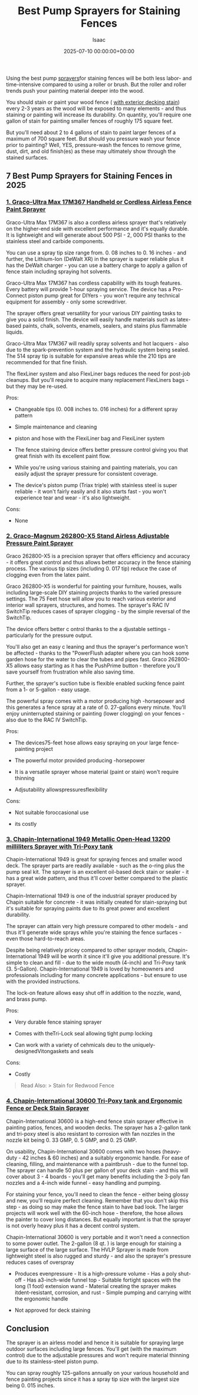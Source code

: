 ﻿---
title: Best Pump Sprayers for Staining Fences
description: Using the best pump sprayers for staining fences will be both less labor- and time-intensive compared to using a roller or brush.
slug: /best-pump-sprayers-for-staining-fences/
date: 2025-07-10 00:00:00+00:00
lastmod: 2025-07-10 00:00:00+03:00
author: Isaac
categories:

- Sprayers
tags:

- sprayers

- best

- pump
layout: post
---

Using the best pump [sprayers](https://pestpolicy.com/best-air-compressors-for-spray-painting/)for staining fences will be both less labor- and time-intensive compared to using a roller or brush. But the roller and roller trends push your painting material deeper into the wood.

You should stain or paint your wood fence ( [with exterior decking stain](https://pestpolicy.com/[best](https://pestpolicy.com/best-airless-paint-sprayer/)-stain-for-swing-set/)) every 2-3 years as the wood will be exposed to many elements - and thus staining or painting will increase its durability. On quantity, you'll require one gallon of stain for painting smaller fences of roughly 175 square feet.

But you'll need about 2 to 4 gallons of stain to paint larger fences of a maximum of 700 square feet. But should you pressure wash your fence prior to painting? Well, YES, pressure-wash the fences to remove grime, dust, dirt, and old finish(es) as these may ultimately show through the stained surfaces.

##  7 Best Pump Sprayers for Staining Fences in 2025

###  [1. Graco-Ultra Max 17M367 Handheld or Cordless Airless Fence Paint Sprayer](https://www.amazon.com/dp/B072C4HZ9B/?tag=p-policy-20)

Graco-Ultra Max 17M367 is also a cordless airless sprayer that's relatively on the higher-end side with excellent performance and it's equally durable. It is lightweight and will generate about 500 PSI - 2, 000 PSI thanks to the stainless steel and carbide components.

You can use a spray tip size range from. 0. 08 inches to 0. 16 inches - and further, the Lithium-Ion (DeWalt XR) in the sprayer is super reliable plus it has the DeWalt charger - you can use a battery charge to apply a gallon of fence stain including spraying hot solvents.

Graco-Ultra Max 17M367 has cordless capability with its tough features. Every battery will provide 1-hour spraying service. The device has a Pro-Connect piston pump great for DIYers - you won't require any technical equipment for assembly - only some screwdriver.

The sprayer offers great versatility for your various DIY painting tasks to give you a solid finish. The device will easily handle materials such as latex-based paints, chalk, solvents, enamels, sealers, and stains plus flammable liquids.

Graco-Ultra Max 17M367 will readily spray solvents and hot lacquers - also due to the spark-prevention system and the hydraulic system being sealed. The 514 spray tip is suitable for expansive areas while the 210 tips are recommended for that fine finish.

The flexLiner system and also FlexLiner bags reduces the need for post-job cleanups. But you'll require to acquire many replacement FlexLiners bags - but they may be re-used.

Pros:

- Changeable tips (0. 008 inches to. 016 inches) for a different spray pattern

- Simple maintenance and cleaning

- piston and hose with the FlexiLiner bag and FlexiLiner system

- The fence staining device offers better pressure control giving you that great finish with its excellent paint flow.

- While you're using various staining and painting materials, you can easily adjust the sprayer pressure for consistent coverage.

- The device's piston pump (Triax triple) with stainless steel is super reliable - it won't fairly easily and it also starts fast - you won't experience tear and wear - it's also lightweight.

Cons:

- None

###  [2. Graco-Magnum 262800-X5 Stand Airless Adjustable Pressure Paint Sprayer](https://www.amazon.com/dp/B0026SR0FW/?tag=p-policy-20)

Graco 262800-X5 is a precision sprayer that offers efficiency and accuracy - it offers great control and thus allows better accuracy in the fence staining process. The various tip sizes (including 0. 017 tip) reduce the case of clogging even from the latex paint.

Graco 262800-X5 is wonderful for painting your furniture, houses, walls including large-scale DIY staining projects thanks to the varied pressure settings. The 75 Feet hose will allow you to reach various exterior and interior wall sprayers, structures, and homes. The sprayer's RAC IV SwitchTip reduces cases of sprayer clogging - by the simple reversal of the SwitchTip.

The device offers better c ontrol thanks to the a djustable settings - particularly for the pressure output.

You'll also get an easy c leaning and thus the sprayer's performance won't be affected - thanks to the "PowerFlush adapter where you can hook some garden hose for the water to clear the tubes and pipes fast. Graco 262800-X5 allows easy starting as it has the PushPrime button - therefore you'll save yourself from frustration while also saving time.

Further, the sprayer's suction tube is flexible enabled sucking fence paint from a 1- or 5-gallon - easy usage.

The powerful spray comes with a motor producing high -horsepower and this generates a fence spray at a rate of 0. 27-gallons every minute. You'll enjoy uninterrupted staining or painting (lower clogging) on your fences - also due to the RAC IV SwitchTip.

Pros:

- The devices75-feet hose allows easy spraying on your large fence-painting project

- The powerful motor provided producing -horsepower

- It is a versatile sprayer whose material (paint or stain) won't require thinning

- Adjsutability allowspressuresflexibility

Cons:

- Not suitable foroccasional use

- its costly

###  [3. Chapin-International 1949 Metallic Open-Head 13200 milliliters Sprayer with Tri-Poxy tank](https://www.amazon.com/dp/B00002N8O8/?tag=p-policy-20)

Chapin-International 1949 is great for spraying fences and smaller wood deck. The sprayer parts are readily available - such as the o-ring plus the pump seal kit. The sprayer is an excellent oil-based deck stain or sealer - it has a great wide pattern, and thus it'll cover better compared to the plastic sprayer.

Chapin-International 1949 is one of the industrial sprayer produced by Chapin suitable for concrete - it was initially created for stain-spraying but it's suitable for spraying paints due to its great power and excellent durability.

The sprayer can attain very high pressure compared to other models - and thus it'll generate wide sprays while you're staining the fence surfaces - even those hard-to-reach areas.

Despite being relatively pricey compared to other sprayer models, Chapin-International 1949 will be worth it since it'll give you additional pressure. It's simple to clean and fill - due to the wide mouth (4-inch) and Tri-Poxy tank (3. 5-Gallon). Chapin-International 1949 is loved by homeowners and professionals including for many concrete applications - but ensure to use with the provided instructions.

The lock-on feature allows easy shut off in addition to the nozzle, wand, and brass pump.

Pros:

- Very durable fence staining sprayer

- Comes with theTri-Lock seal allowing tight pump locking

- Can work with a variety of cehmicals deu to the uniquely-designedVitongaskets and seals

Cons:

- Costly

> Read Also: > Stain for Redwood Fence

###  [4. Chapin-International 30600 Tri-Poxy tank and Ergonomic Fence or Deck Stain Sprayer](https://www.amazon.com/dp/B000Q3X9LI/?tag=p-policy-20)

Chapin-International 30600 is a high-end fence stain sprayer effective in painting patios, fences, and wooden decks. The sprayer has a 2-gallon tank and tri-poxy steel is also resistant to corrosion with fan nozzles in the nozzle kit being 0. 33 GMP, 0. 5 GMP, and 0. 25 GMP.

On usability, Chapin-International 30600 comes with two hoses (heavy-duty - 42 inches & 60 inches) and a suitably ergonomic handle. For ease of cleaning, filling, and maintenance with a paintbrush - due to the funnel top. The sprayer can handle 50 plus per gallon of your deck stain - and this will cover about 3 - 4 boards - you'll get many benefits including the 3-poly fan nozzles and a 4-inch wide funnel - easy handling and pumping.

For staining your fence, you'll need to clean the fence - either being glossy and new, you'll require perfect cleaning. Remember that you don't skip this step - as doing so may make the fence stain to have bad look. The larger projects will work well with the 60-inch hose - therefore, the hose allows the painter to cover long distances. But equally important is that the sprayer is not overly heavy plus it has a decent control system.

Chapin-International 30600 is very portable and it won't need a connection to some power outlet. The 2-gallon (8 qt. ) is large enough for staining a large surface of the large surface. The HVLP Sprayer is made from lightweight steel is also rugged and sturdy - and also the sprayer's pressure reduces cases of overspray

- Produces evenpressure - It is a high-pressure volume - Has a poly shut-off - Has a3-inch-wide funnel top - Suitable fortight spaces with the long (1 foot) extension wand - Material creating the sprayer makes itdent-resistant, corrosion, and rust - Simple pumping and carrying witht the ergonomic handle

- Not approved for deck staining

##  Conclusion

The sprayer is an airless model and hence it is suitable for spraying large outdoor surfaces including large fences. You'll get (with the maximum control) due to the adjustable pressures and won't require material thinning due to its stainless-steel piston pump.

You can spray roughly 125-gallons annually on your various household and fence painting projects since it has a spray tip size with the largest size being 0. 015 inches.
